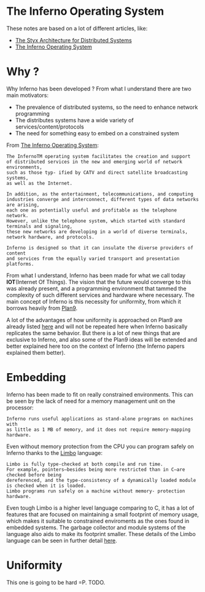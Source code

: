 # The Inferno Operating System

These notes are based on a lot of different articles, like:

* [The Styx Architecture for Distributed Systems](http://doc.cat-v.org/inferno/4th_edition/styx)
* [The Inferno Operating System](ftp://ftp.mrynet.com/operatingsystems/inferno/paper01.pdf)

# Why ?

Why Inferno has been developed ? From what I understand there are two main motivators:

* The prevalence of distributed systems, so the need to enhance network programming
* The distributes systems have a wide variety of services/content/protocols
* The need for something easy to embed on a constrained system

From [The Inferno Operating System](ftp://ftp.mrynet.com/operatingsystems/inferno/paper01.pdf):

```
The InfernoTM operating system facilitates the creation and support
of distributed services in the new and emerging world of network environments,
such as those typ- ified by CATV and direct satellite broadcasting systems,
as well as the Internet.

In addition, as the entertainment, telecommunications, and computing
industries converge and interconnect, different types of data networks are arising,
each one as potentially useful and profitable as the telephone network.
However, unlike the telephone system, which started with standard terminals and signaling,
these new networks are developing in a world of diverse terminals,
network hardware, and protocols.

Inferno is designed so that it can insulate the diverse providers of content
and services from the equally varied transport and presentation platforms.
```

From what I understand, Inferno has been made for what we call today **IOT**(Internet Of Things).
The vision that the future would converge to this was already present, and a programming
environment that tammed the complexity of such different services and hardware
where necessary. The main concept of Inferno is this necessity for uniformity, from which
it borrows heavily from [Plan9](https://en.wikipedia.org/wiki/Plan_9_from_Bell_Labs).

A lot of the advantages of how uniformity is approached on Plan9 are already listed
[here](./notes/plan9.md) and will not be repeated here when Inferno basically replicates
the same behavior. But there is a lot of new things that are exclusive to Inferno, and
also some of the Plan9 ideas will be extended and better explained here too on the
context of Inferno (the Inferno papers explained them better).


# Embedding

Inferno has been made to fit on really constrained environments. This can be seen by
the lack of need for a memory management unit on the processor:

```
Inferno runs useful applications as stand-alone programs on machines with
as little as 1 MB of memory, and it does not require memory-mapping hardware.
```

Even without memory protection from the CPU you can program safely on Inferno thanks to
the [Limbo](./notes/limbo.md) language:

```
Limbo is fully type-checked at both compile and run time.
For example, pointers—besides being more restricted than in C—are checked before being 
dereferenced, and the type-consistency of a dynamically loaded module
is checked when it is loaded.
Limbo programs run safely on a machine without memory- protection hardware.
```

Even tough Limbo is a higher level language comparing to C, it has a lot of features
that are focused on maintaining a small footprint of memory usage, which makes it
suitable to constrained enviroments as the ones found in embedded systems. The garbage
collector and module systems of the language also aids to make its footprint smaller.
These details of the Limbo language can be seen in further detail [here](./notes/limbo.md).

# Uniformity

This one is going to be hard =P. TODO.